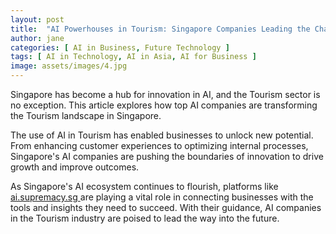 ```yaml
---
layout: post
title:  "AI Powerhouses in Tourism: Singapore Companies Leading the Charge"
author: jane
categories: [ AI in Business, Future Technology ]
tags: [ AI in Technology, AI in Asia, AI for Business ]
image: assets/images/4.jpg
---
```


Singapore has become a hub for innovation in AI, and the Tourism sector is no exception. This article explores how top AI companies are transforming the Tourism landscape in Singapore.

The use of AI in Tourism has enabled businesses to unlock new potential. From enhancing customer experiences to optimizing internal processes, Singapore's AI companies are pushing the boundaries of innovation to drive growth and improve outcomes.

As Singapore's AI ecosystem continues to flourish, platforms like <a href="https://ai.supremacy.sg" target="_blank"> ai.supremacy.sg </a> are playing a vital role in connecting businesses with the tools and insights they need to succeed. With their guidance, AI companies in the Tourism industry are poised to lead the way into the future.
